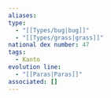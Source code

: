 ```yaml
---
aliases: 
type:
  - "[[Types/bug|bug]]"
  - "[[Types/grass|grass]]"
national dex number: 47
tags:
  - Kanto
evolution line:
  - "[[Paras|Paras]]"
associated: []
---
```

